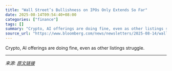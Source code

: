 ```yaml
---
title: "Wall Street’s Bullishness on IPOs Only Extends So Far"
date: 2025-08-14T09:54:40+08:00
categories: ["finance"]
tags: []
summary: "Crypto, AI offerings are doing fine, even as other listings struggle."
source_url: "https://www.bloomberg.com/news/newsletters/2025-08-14/wall-street-s-bullishness-on-ipos-only-extends-so-far"
---
```


Crypto, AI offerings are doing fine, even as other listings struggle.

---

*来源: [原文链接](https://www.bloomberg.com/news/newsletters/2025-08-14/wall-street-s-bullishness-on-ipos-only-extends-so-far)*
